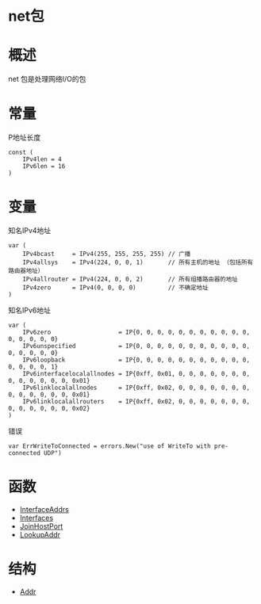 # net包
 
# 概述
net 包是处理网络I/O的包

# 常量

P地址长度

	const (
	    IPv4len = 4
	    IPv6len = 16
	)

# 变量

知名IPv4地址

	var (
    	IPv4bcast     = IPv4(255, 255, 255, 255) // 广播
    	IPv4allsys    = IPv4(224, 0, 0, 1)       // 所有主机的地址 （包括所有路由器地址）
	    IPv4allrouter = IPv4(224, 0, 0, 2)       // 所有组播路由器的地址
	    IPv4zero      = IPv4(0, 0, 0, 0)         // 不确定地址
	)
	

知名IPv6地址

	var (
	    IPv6zero                   = IP{0, 0, 0, 0, 0, 0, 0, 0, 0, 0, 0, 0, 0, 0, 0, 0}
	    IPv6unspecified            = IP{0, 0, 0, 0, 0, 0, 0, 0, 0, 0, 0, 0, 0, 0, 0, 0}
	    IPv6loopback               = IP{0, 0, 0, 0, 0, 0, 0, 0, 0, 0, 0, 0, 0, 0, 0, 1}
	    IPv6interfacelocalallnodes = IP{0xff, 0x01, 0, 0, 0, 0, 0, 0, 0, 0, 0, 0, 0, 0, 0, 0x01}
	    IPv6linklocalallnodes      = IP{0xff, 0x02, 0, 0, 0, 0, 0, 0, 0, 0, 0, 0, 0, 0, 0, 0x01}
	    IPv6linklocalallrouters    = IP{0xff, 0x02, 0, 0, 0, 0, 0, 0, 0, 0, 0, 0, 0, 0, 0, 0x02}
	)
	
错误

	var ErrWriteToConnected = errors.New("use of WriteTo with pre-connected UDP")
	

# 函数

- [InterfaceAddrs](InterfaceAddrs.md)
- [Interfaces](Interfaces.md)
- [JoinHostPort](JoinHostPort.md)
- [LookupAddr](LookupAddr.md)

# 结构

- [Addr](Addr.md)